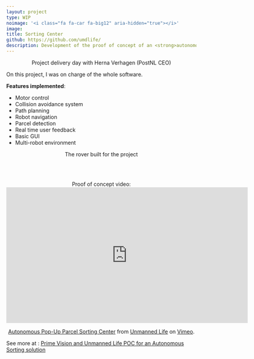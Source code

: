 ```yaml
---
layout: project
type: WIP
noimage: '<i class="fa fa-car fa-big12" aria-hidden="true"></i>'
image: 
title: Sorting Center
github: https://github.com/umdlife/
description: Development of the proof of concept of an <strong>autonomous sorting center</strong> based on rovers for PostNL as a Robotics Engineer for Unmanned Life. 
---
```


<center>
<amp-img width="1024" height="572" src="../../assets/images/poc_sorting_center.jpg" layout="responsive" alt="Project delivery day with Herna Verhagen (PostNL CEO)" ></amp-img>


Project delivery day with Herna Verhagen (PostNL CEO)   
</center>

On this project, I was on charge of the whole software. 

**Features implemented**:

* Motor control
* Collision avoidance system
* Path planning
* Robot navigation
* Parcel detection
* Real time user feedback
* Basic GUI
* Multi-robot environment 

<center>
<amp-img width="600" height="399" src="../../assets/images/poc_sorting_center_rover.jpg" layout="responsive" alt="The rover built for the project"></amp-img>

The rover built for the project
</center>


<br><br>
<center>
Proof of concept video:

<iframe src="https://player.vimeo.com/video/224207412" width="640" height="360" frameborder="0" webkitallowfullscreen mozallowfullscreen allowfullscreen></iframe>
<p><a href="https://vimeo.com/224207412">Autonomous Pop-Up Parcel Sorting Center</a> from <a href="https://vimeo.com/user58773078">Unmanned Life</a> on <a href="https://vimeo.com">Vimeo</a>.</p>

</center>

See more at : [Prime Vision and Unmanned Life POC for an Autonomous Sorting solution](http://unmanned.life/2017/07/prime-vision-unmanned-life-demonstrate-proof-concept-autonomous-sorting-solution/)
